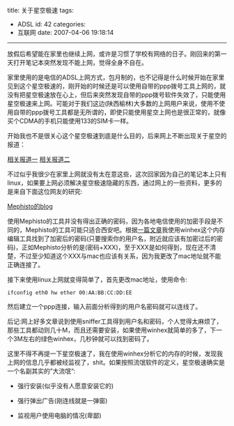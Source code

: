 title: 关于星空极速
tags:
  - ADSL
id: 42
categories:
  - 互联网
date: 2007-04-06 19:18:14
---

放假后希望能在家里也继续上网，或许是习惯了学校有网络的日子。刚回来的第一天打开笔记本突然发现不能上网，觉得全身不自在。

家里使用的是电信的ADSL上网方式，包月制的，也不记得是什么时候开始在家里见到这个星空极速的，刚开始的时候还是可以使用自带的ppp拨号工具上网的，就没有把星空极速放在心上，但后来突然发现自带的ppp拨号软件失效了，只能使用星空极速来上网。可能对于我们这边(陕西榆林)大多数的上网用户来说，使用不使用自带的ppp拨号工具都是无所谓的，即使只能使用星空上网也是很正常的，就像买个CDMA的手机只能使用133的SIM卡一样。

开始我也不是很关心这个星空极速到底是什么目的，后来网上不断出现关于星空的报道：

[相关报道一](http://it.sohu.com/20061129/n246690848.shtml)
[相关报道二](http://www.cnbeta.com/modules.php?name=News&file=article&sid=14294)

不过似乎我很少在家里上网就没有太在意这些，这次回家因为自己的笔记本上只有linux，如果要上网必须解决星空极速隐藏的东西，通过网上的一些资料，更多的是来自下面这位网友的研究:

[Mephisto的blog](http://mephistophilis.spaces.live.com)

使用Mephisto的工具并没有得出正确的密码，因为各地电信使用的加密手段是不同的，Mephisto的工具可能只适合西安吧。根据[一篇文章](http://www.xcar.com.cn/viewthread.php?tid=4300439)我使用winhex这个内存编辑工具找到了加密后的密码(只要搜索你的用户名，附近就应该有加密过后的密码)，正如Mephisto分析的是(密码+XXX)，至于XXX是如何得到，现在还不清楚，不过至少知道这个XXX与mac也应该有关系，因为我更改了mac地址就不能正确连接了。

接下来使用linux上网就变得简单了，首先更改mac地址，使用命令:

    
    ifconfig eth0 hw ether 00:AA:BB:CC:DD:EE
    


然后建立一个ppp连接，输入前面分析得到的用户名密码就可以连线了。

后记:网上好多文章说到使用sniffer工具得到用户名和密码，个人觉得太麻烦了，那些工具都动则几十M，而且还需要安装，如果使用winhex就简单的多了，下一个3M左右的绿色winhex，几秒钟就可以找到密码了。

这里不得不再提一下星空极速了，我在使用winhex分析它的内存的时候，发现我上网的信息几乎都被经监视了，shit。如果按照流氓软件的定义，星空极速确实是一个名副其实的”大流氓“:

* 强行安装(似乎没有人愿意安装它的)  

* 强行弹出广告(刚连线就是一弹窗)  

* 监视用户使用电脑的情况(卑鄙)